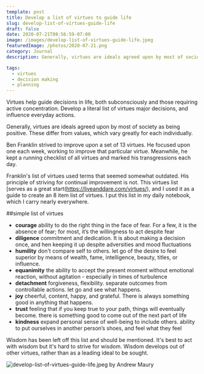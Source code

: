 ```yaml
---
template: post
title: Develop a list of virtues to guide life
slug: develop-list-of-virtues-guide-life
draft: false
date: 2020-07-21T08:56:59-07:00
image: /images/develop-list-of-virtues-guide-life.jpeg
featuredImage: /photos/2020-07-21.png
category: Journal
description: Generally, virtues are ideals agreed upon by most of society as being positive. These differ from values, which vary greatly for each individually. Based upon Ben Franklin's list, this is an modernized simple list of virtues. 

tags:
  - virtues
  - decision making
  - planning
---
```

Virtues help guide decisions in life, both subconsciously and those requiring active concentration. Develop a literal list of virtues major decisions, and influence everyday actions.

Generally, virtues are ideals agreed upon by most of society as being positive. These differ from values, which vary greatly for each individually.

Ben Franklin strived to improve upon a set of 13 virtues. He focused upon one each week, working to improve that particular virtue. Meanwhile, he kept a running checklist of all virtues and marked his transgressions each day.

Franklin's list of virtues used terms that seemed somewhat outdated. His principle of striving for continual improvement is not. This virtues list [serves as a great start(https://liveanddare.com/virtues/), and I used it as a guide to create an 8 item list of virtues. I put this list in my daily notebook, which I carry nearly everywhere.


##simple list of virtues

 - **courage** ability to do the right thing in the face of fear. For a few, it is the absence of fear; for most, it’s the willingness to act despite fear
 - **diligence** commitment and dedication. It is about making a decision once, and hen keeping it up despite adversities and mood fluctuations
 - **humility** don't compare self to others. let go of the desire to feel superior by means of wealth, fame, intelligence, beauty, titles, or influence.
 - **equanimity** the ability to accept the present moment without emotional reaction, without agitation - especially in times of turbulence
 - **detachment** forgiveness, flexibility. separate outcomes from controllable actions. let go and see what happens.
 - **joy** cheerful, content, happy, and grateful. There is always something good in anything that happens.
 - **trust** feeling that if you keep true to your path, things will eventually become. there is something good to come out of the next part of life
 - **kindness** expand personal sense of well-being to include others. ability to put ourselves in another person’s shoes, and feel what they feel

Wisdom has been left off this list and should be mentioned. It's best to act with wisdom but it's hard to strive for wisdom. Wisdom develops out of other virtues, rather than as a leading ideal to be sought.


![develop-list-of-virtues-guide-life.jpeg by Andrew Maury](/images/develop-list-of-virtues-guide-life.jpeg)
